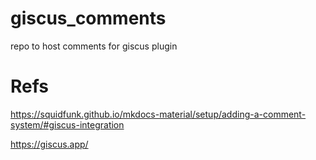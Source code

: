 # giscus_comments
repo to host comments for giscus plugin

# Refs
https://squidfunk.github.io/mkdocs-material/setup/adding-a-comment-system/#giscus-integration

https://giscus.app/
